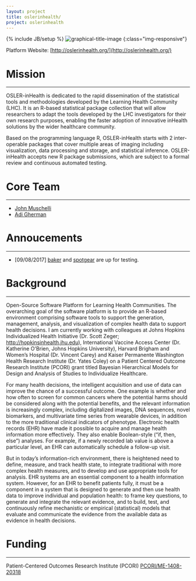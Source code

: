 ```yaml
---
layout: project
title: oslerinhealth/
project: oslerinhealth
---
```


{% include JB/setup %}
![graphical-title-image](http://oslerinhealth.org/sites/default/files/logo_h40.png)
{:class="img-responsive"}

Platform Website: [http://oslerinhealth.org/](http://oslerinhealth.org/)

# Mission
------
OSLER-inHealth is dedicated to the rapid dissemination of the statistical tools and methodologies developed by the Learning Health Community (LHC). It is an R-based statistical package collection that will allow researchers to adapt the tools developed by the LHC investigators for their own research purposes, enabling the faster adoption of innovative inHealth solutions by the wider healthcare community.

Based on the programming language R, OSLER-inHealth starts with 2 inter-operable packages that cover multiple areas of imaging including visualization, data processing and storage, and statistical inference. OSLER-inHealth accepts new R package submissions, which are subject to a formal review and continuous automated testing.

# Core Team
------
* [John Muschelli](http://johnmuschelli.com/)
* [Adi Gherman](https://www.jhsph.edu/faculty/directory/profile/3326/adrian-gherman)

# Annoucements
------
* [09/08/2017] [baker](https://github.com/zihaowang/baker) and [spotgear](https://github.com/zihaowang/spotgear) are up for testing.


# Background
------
Open-Source Software Platform for Learning Health Communities. The overarching goal of the software platform is to provide an R-based environment comprising software tools to support the generation, management, analysis, and visualization of complex health data to support health decisions. I am currently working with colleagues at Johns Hopkins Individualized Health Initiative (Dr. Scott Zeger; http://hopkinsinhealth.jhu.edu), International Vaccine Access Center (Dr. Katherine O'Brien, Johns Hopkins University), Harvard Brigham and Women’s Hospital (Dr. Vincent Carey) and Kaiser Permanente Washington Health Research Institute (Dr. Yates Coley) on a Patient Centered Outcome Research Institute (PCORI) grant titled Bayesian Hierarchical Models for Design and Analysis of Studies to Individualize Healthcare.

For many health decisions, the intelligent acquisition and use of data can improve the chance of a successful outcome. One example is whether and how often to screen for common cancers where the potential harms should be considered along with the potential benefits, and the relevant information is increasingly complex, including digitalized images, DNA sequences, novel biomarkers, and multivariate time series from wearable devices, in addition to the more traditional clinical indicators of phenotype. Electronic health records (EHR) have made it possible to acquire and manage health information more effectively. They also enable Boolean-style (“if, then, else”) analyses. For example, if a newly recorded lab value is above a particular level, an EHR can automatically schedule a follow-up visit.

But in today’s information-rich environment, there is heightened need to define, measure, and track health state, to integrate traditional with more complex health measures, and to develop and use appropriate tools for analysis. EHR systems are an essential component to a health information system. However, for an EHR to benefit patients fully, it must be a component in a system that is designed to generate and then use health data to improve individual and population health: to frame key questions, to generate and integrate the relevant evidence, and to build, test, and continuously refine mechanistic or empirical (statistical) models that evaluate and communicate the evidence from the available data as evidence in health decisions.



# Funding
------
Patient-Centered Outcomes Research Institute (PCORI)
[PCORI/ME-1408-20318](https://www.pcori.org/research-results/2015/bayesian-hierarchical-models-design-and-analysis-studies-individualize)
